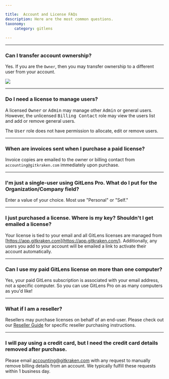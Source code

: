 ```yaml
---

title:  Account and License FAQs
description: Here are the most common questions.
taxonomy:
    category: gitlens
    
---
```


***

### Can I transfer account ownership?

Yes. If you are the `Owner`, then you may transfer ownership to a different user from your account.

<img src="/wp-content/uploads/transfer-ownership.png" srcset="/wp-content/uploads/transfer-ownership.png" class="img-responsive center img-bordered">

***

### Do I need a license to manage users?

A licensed <kbd>Owner</kbd> or <kbd>Admin</kbd> may manage other <kbd>Admin</kbd> or general users. However, the unlicensed <kbd>Billing Contact</kbd> role may view the users list and add or remove general users.

The <kbd>User</kbd> role does not have permission to allocate, edit or remove users. 

***

### When are invoices sent when I purchase a paid license?

Invoice copies are emailed to the owner or billing contact from `accounting@gitkraken.com` immediately upon purchase. 

***
### I'm just a single-user using GitLens Pro. What do I put for the Organization/Company field?

Enter a value of your choice. Most use "Personal" or "Self." 

***
### I just purchased a license. Where is my key? Shouldn't I get emailed a license?

Your license is tied to your email and all GitLens licenses are managed from [https://app.gitkraken.com](https://app.gitkraken.com/). Additionally, any users you add to your account will be emailed a link to activate their account automatically.

***
### Can I use my paid GitLens license on more than one computer?

Yes, your paid GitLens subscription is associated with your email address, not a specific computer. So you can use GitLens Pro on as many computers as you'd like!

***
### What if I am a reseller?

Resellers may purchase licenses on behalf of an end-user. Please check out our [Reseller Guide](/gitlens/gitlens-reseller/#new-organization-purchases) for specific reseller purchasing instructions.

***

### I will pay using a credit card, but I need the credit card details removed after purchase.

Please email <accounting@gitkraken.com> with any request to manually remove billing details from an account. We typically fulfill these requests within 1 business day.




